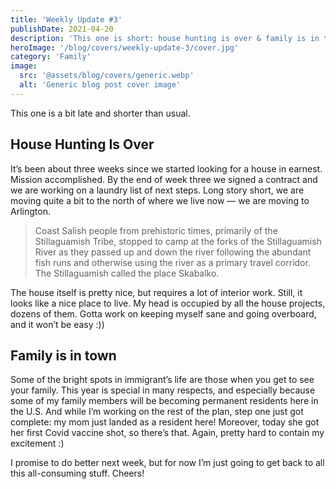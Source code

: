 ```yaml
---
title: 'Weekly Update #3'
publishDate: 2021-04-20
description: 'This one is short: house hunting is over & family is in town!'
heroImage: '/blog/covers/weekly-update-3/cover.jpg'
category: 'Family'
image:
  src: '@assets/blog/covers/generic.webp'
  alt: 'Generic blog post cover image'
---
```


This one is a bit late and shorter than usual.

## House Hunting Is Over

It’s been about three weeks since we started looking for a house in earnest. Mission accomplished. By the end of week three we signed a contract and we are working on a laundry list of next steps. Long story short, we are moving quite a bit to the north of where we live now — we are moving to Arlington.

> Coast Salish people from prehistoric times, primarily of the Stillaguamish Tribe, stopped to camp at the forks of the Stillaguamish River as they passed up and down the river following the abundant fish runs and otherwise using the river as a primary travel corridor. The Stillaguamish called the place Skabalko.

The house itself is pretty nice, but requires a lot of interior work. Still, it looks like a nice place to live. My head is occupied by all the house projects, dozens of them. Gotta work on keeping myself sane and going overboard, and it won’t be easy :))

## Family is in town

Some of the bright spots in immigrant’s life are those when you get to see your family. This year is special in many respects, and especially because some of my family members will be becoming permanent residents here in the U.S. And while I’m working on the rest of the plan, step one just got complete: my mom just landed as a resident here! Moreover, today she got her first Covid vaccine shot, so there’s that. Again, pretty hard to contain my excitement :)

I promise to do better next week, but for now I’m just going to get back to all this all-consuming stuff. Cheers!
